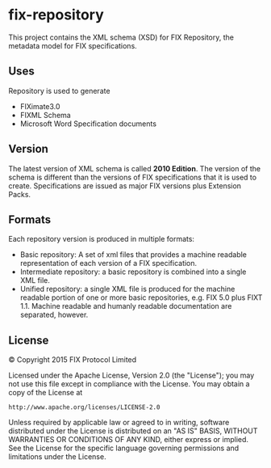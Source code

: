 # fix-repository
This project contains the XML schema (XSD) for FIX Repository, the metadata model for FIX specifications.

## Uses
Repository is used to generate
* FIXimate3.0
* FIXML Schema
* Microsoft Word Specification documents

## Version
The latest version of XML schema is called **2010 Edition**. The version of the schema is different than the versions of FIX specifications that it is used to create. Specifications are issued as major FIX versions plus Extension Packs.

## Formats
Each repository version is produced in multiple formats:
* Basic repository: A set of xml files that provides a machine readable representation of each version of a FIX specification.
* Intermediate repository: a basic repository is combined into a single XML file.
* Unified repository: a single XML file is produced for the machine readable portion of one or more basic repositories, e.g. FIX 5.0 plus FIXT 1.1. Machine readable and humanly readable documentation are separated, however.

## License
© Copyright 2015 FIX Protocol Limited

Licensed under the Apache License, Version 2.0 (the "License");
you may not use this file except in compliance with the License.
You may obtain a copy of the License at

    http://www.apache.org/licenses/LICENSE-2.0

Unless required by applicable law or agreed to in writing, software
distributed under the License is distributed on an "AS IS" BASIS,
WITHOUT WARRANTIES OR CONDITIONS OF ANY KIND, either express or implied.
See the License for the specific language governing permissions and
limitations under the License.
